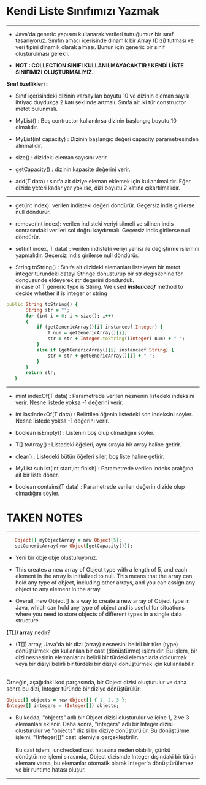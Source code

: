 # Kendi Liste Sınıfımızı Yazmak
***

* Java'da generic yapısını kullanarak verileri tuttuğumuz bir sınıf tasarlıyoruz.
Sınıfın amacı içerisinde dinamik bir Array (Dizi) tutması ve veri tipini dinamik 
olarak alması. Bunun için generic bir sınıf oluşturulması gerekli.


* **NOT : COLLECTION SINIFI KULLANILMAYACAKTIR ! KENDİ LİSTE SINIFIMIZI OLUŞTURMALIYIZ.**


**Sınıf özellikleri :**

* Sınıf içerisindeki dizinin varsayılan boyutu 10 ve dizinin eleman sayısı ihtiyaç 
duydukça 2 katı şeklinde artmalı. Sınıfa ait iki tür constructor metot bulunmalı.


* MyList() : Boş contructor kullanılırsa dizinin başlangıç boyutu 10 olmalıdır.


* MyList(int capacity) : Dizinin başlangıç değeri capacity parametresinden alınmalıdır.


* size() : dizideki eleman sayısını verir.


* getCapacity() : dizinin kapasite değerini verir.


* add(T data) : sınıfa ait diziye eleman eklemek için kullanılmalıdır. Eğer dizide 
yeteri kadar yer yok ise, dizi boyutu 2 katına çıkartılmalıdır.


***


* get(int index): verilen indisteki değeri döndürür. Geçersiz indis girilerse null 
döndürür.


* remove(int index): verilen indisteki veriyi silmeli ve silinen indis sonrasındaki 
verileri sol doğru kaydırmalı. Geçersiz indis girilerse null döndürür.


* set(int index, T data) : verilen indisteki veriyi yenisi ile değiştirme işlemini 
yapmalıdır. Geçersiz indis girilerse null döndürür.


* String toString() : Sınıfa ait dizideki elemanları listeleyen bir metot. <br />
integer turundeki datayi Stringe donusturup bir str degiskenine for dongusunde ekleyerek
str degerini dondurduk.<br />
in case of T generic type is String. We used ***instanceof*** method to decide whether it is
integer or string


```ruby
public String toString() {
       String str = "";
       for (int i = 0; i < size(); i++)
       {
           if (getGenericArray()[i] instanceof Integer) {
               T num = getGenericArray()[i];
               str = str + Integer.toString((Integer) num) + " ";
           }
           else if (getGenericArray()[i] instanceof String) {
               str = str + getGenericArray()[i] + " ";
           }
       }
       return str;
   }
```


***


* mint indexOf(T data) : Parametrede verilen nesnenin listedeki indeksini verir. Nesne 
listede yoksa -1 değerini verir.


* int lastIndexOf(T data) : Belirtilen öğenin listedeki son indeksini söyler. Nesne 
listede yoksa -1 değerini verir.


* boolean isEmpty() : Listenin boş olup olmadığını söyler.


* T[] toArray() : Listedeki öğeleri, aynı sırayla bir array haline getirir.


* clear() : Listedeki bütün öğeleri siler, boş liste haline getirir.


* MyList<T> sublist(int start,int finish) : Parametrede verilen indeks aralığına ait bir 
liste döner.


* boolean contains(T data) : Parametrede verilen değerin dizide olup olmadığını söyler.

# TAKEN NOTES
***
 ```ruby
    Object[] myObjectArray = new Object[5];
    setGenericArray(new Object[getCapacity()]);
 ```  
* Yeni bir obje obje olusturuyoruz.


* This creates a new array of Object type with a length of 5, and each element in the array 
is initialized to null. This means that the array can hold any type of object, including 
other arrays, and you can assign any object to any element in the array.


* Overall, new Object[] is a way to create a new array of Object type in Java, which can hold 
any type of object and is useful for situations where you need to store objects of different 
types in a single data structure.

**(T[]) array** nedir?

* (T[]) array, Java'da bir dizi (array) nesnesini belirli bir türe (type) dönüştürmek için 
kullanılan bir cast (dönüştürme) işlemidir. Bu işlem, bir dizi nesnesinin elemanlarını 
belirli bir türdeki elemanlarla doldurmak veya bir diziyi belirli bir türdeki bir diziye 
dönüştürmek için kullanılabilir. <br />
<br />
Örneğin, aşağıdaki kod parçasında, bir Object dizisi oluşturulur ve daha sonra bu dizi, 
Integer türünde bir diziye dönüştürülür:


```ruby
Object[] objects = new Object[] { 1, 2, 3 };
Integer[] integers = (Integer[]) objects;
```


* Bu kodda, "objects" adlı bir Object dizisi oluşturulur ve içine 1, 2 ve 3 elemanları eklenir. 
Daha sonra, "integers" adlı bir Integer dizisi oluşturulur ve "objects" dizisi bu diziye 
dönüştürülür. Bu dönüştürme işlemi, "(Integer[])" cast işlemiyle gerçekleştirilir.<br />
  <br />
Bu cast işlemi, unchecked cast hatasına neden olabilir, çünkü dönüştürme işlemi sırasında, 
Object dizisinde Integer dışındaki bir türün elemanı varsa, bu elemanlar otomatik olarak 
Integer'a dönüştürülemez ve bir runtime hatası oluşur.

***







 
